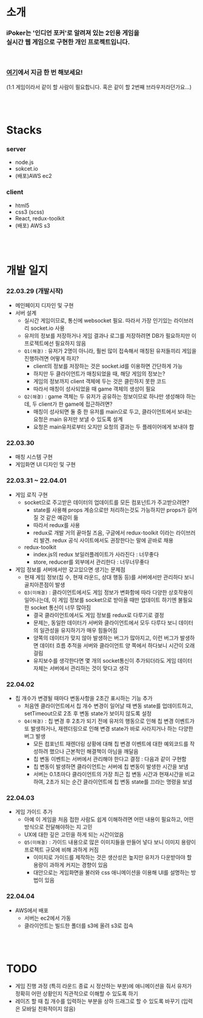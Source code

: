 # 소개

### iPoker는 '인디언 포커'로 알려져 있는 2인용 게임을 <br> 실시간 웹 게임으로 구현한 개인 프로젝트입니다.

<br>

### [여기](http://ipoker-client.s3-website.ap-northeast-2.amazonaws.com/)에서 지금 한 번 해보세요!
(1:1 게임이라서 같이 할 사람이 필요합니다. 혹은 같이 할 2번째 브라우저라던가요...)

<br><br>
# Stacks
### server
* node.js
* sokcet.io
* (배포)AWS ec2

### client
* html5
* css3 (scss)
* React, redux-toolkit
* (배포) AWS s3



<br><br>
# 개발 일지

### 22.03.29 (개발시작)
* 메인페이지 디자인 및 구현
* 서버 설계
  * 실시간 게임이므로, 통신에 websocket 필요. 따라서 가장 인기있는 라이브러리 socket.io 사용
  * 유저의 정보를 저장하거나 게임 결과나 로그를 저장하려면 DB가 필요하지만 이 프로젝트에선 필요하지 않음
  * ```Q1(해결)``` : 유저가 2명이 아니라, 훨씬 많이 접속해서 매칭된 유저들끼리 게임을 진행하려면 어떻게 하지?
    * client의 정보를 저장하는 것은 socket.id를 이용하면 간단하게 가능
    * 하지만 두 클라이언트가 매칭되었을 때, 해당 게임의 정보는?
    * 게임의 정보까지 client 객체에 두는 것은 클린하지 못한 코드
    * 따라서 매칭이 성사되었을 때 game 객체의 생성이 필요
  * ```Q2(해결)``` : game 객체는 두 유저가 공유하는 정보이므로 하나만 생성해야 하는데, 두 client가 한 game에 접근하려면?
    * 매칭이 성사되면 둘 중 한 유저를 main으로 두고, 클라이언트에서 보내는 요청은 main 유저만 보낼 수 있도록 설계
    * 요청은 main유저로부터 오지만 요청의 결과는 두 플레이어에게 보내야 함

### 22.03.30
* 매칭 시스템 구현
* 게임화면 UI 디자인 및 구현

### 22.03.31 ~ 22.04.01
* 게임 로직 구현
  * socket으로 주고받은 데이터의 업데이트를 모든 컴포넌트가 주고받으려면?
    * state를 사용해 props 계승으로만 처리하는것도 가능하지만 props가 길어질 것 같은 예감이 듦
    * 따라서 redux를 사용
    * redux로 개발 거의 끝마칠 즈음, 구글에서 redux-toolkit 이라는 라이브러리 발견. redux 공식 사이트에서도 권장한다는 말에 곧바로 채용
  * redux-toolkit 
    * index.js의 redux 보일러플레이트가 사라진다 : 너무좋다
    * store, reducer를 외부에서 관리한다 : 너무너무좋다 
* 게임 정보를 서버에서만 갖고있으면 생기는 문제점
  * 현재 게임 정보(칩 수, 현재 라운드, 상대 행동 등)를 서버에서만 관리하다 보니 골치아픈점이 발생
  * ```Q3(미해결)``` : 클라이언트에서도 게임 정보가 변화함에 따라 다양한 상호작용이 일어나는데, 이 게임 정보를 socket으로 받아올 때만 업데이트 하기엔 불필요한 socket 통신이 너무 많아짐
    * 결국 클라이언트에서도 게임 정보를 redux로 다루기로 결정
    * 문제는, 동일한 데이터가 서버와 클라이언트에서 모두 다루다 보니 데이터의 일관성을 유지하기가 매우 힘들어짐
    * 양쪽의 데이터가 맞지 않아 발생하는 버그가 많아지고, 이런 버그가 발생하면 데이터 흐름 추적을 서버와 클라이언트 양 쪽에서 하다보니 시간이 오래 걸림
    * 유지보수를 생각한다면 몇 개의 socket통신이 추가되더라도 게임 데이터 자체는 서버에서 관리하는 것이 맞다고 생각
  
### 22.04.02
* 칩 개수가 변경될 때마다 변동사항을 2초간 표시하는 기능 추가
  * 처음엔 클라이언트에서 칩 개수 변경이 일어날 때 변동 state를 업데이트하고, setTimeout으로 2초 후 변동 state가 보이지 않도록 설정
  * ```Q4(해결)``` : 칩 변경 후 2초가 되기 전에 유저의 행동으로 인해 칩 변경 이벤트가 또 발생하거나, 재렌더링으로 인해 변경 state가 바로 사라지거나 하는 다양한 버그 발생
    * 모든 컴포넌트 재렌더링 상황에 대해 칩 변경 이벤트에 대한 예외코드를 작성하려 했으나 근본적인 해결책이 아님을 깨달음
    * 칩 변동 이벤트는 서버에서 관리해야 한다고 결정 : 다음과 같이 구현함
    * 칩 변동이 발생하면 클라이언트는 서버에 칩 변동이 발생한 시간을 보냄
    * 서버는 0.1초마다 클라이언트의 가장 최근 칩 변동 시간과 현재시간을 비교하여, 2초가 되는 순간 클라이언트에 칩 변동 state를 끄라는 명령을 보냄

### 22.04.03
* 게임 가이드 추가
  * 아예 이 게임을 처음 접한 사람도 쉽게 이해하려면 어떤 내용이 필요하고, 어떤 방식으로 전달해야하는 지 고민
  * UX에 대한 깊은 고민을 하게 되는 시간이었음
  * ```Q5(미해결)``` : 가이드 내용으로 많은 이미지들을 만들어 넣다 보니 이미지 용량이 프로젝트 규모에 비해 과하게 커짐
    * 이미지로 가이드를 제작하는 것은 생산성은 높지만 유저가 다운받아야 할 용량이 과하게 커지는 경향이 있음
    * 대안으로는 게임화면을 불러와 css 애니메이션을 이용해 UI를 설명하는 방법이 있음

### 22.04.04
* AWS에서 배포
  * 서버는 ec2에서 가동
  * 클라이언트는 빌드한 폴더를 s3에 올려 s3로 접속

<br><br>
# TODO

* 게임 진행 과정 (특히 라운드 종료 시 정산하는 부분)에 애니메이션을 줘서 유저가 정확히 어떤 상황인지 직관적으로 이해할 수 있도록 하기
* 레이즈 할 때 칩 개수를 입력하는 부분을 상하 드래그로 할 수 있도록 바꾸기 (입력은 모바일 친화적이지 않음)